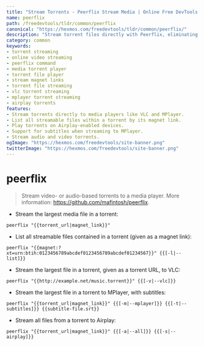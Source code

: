 ```yaml
---
title: "Stream Torrents - Peerflix Stream Media | Online Free DevTools by Hexmos"
name: peerflix
path: /freedevtools/tldr/common/peerflix
canonical: "https://hexmos.com/freedevtools/tldr/common/peerflix/"
description: "Stream torrent files directly with Peerflix, eliminating downloads. Play video and audio torrents online using media players. Free online tool, no registration required."
category: common
keywords:
- torrent streaming
- online video streaming
- peerflix command
- media torrent player
- torrent file player
- stream magnet links
- torrent file streaming
- vlc torrent streaming
- mplayer torrent streaming
- airplay torrents
features:
- Stream torrents directly to media players like VLC and MPlayer.
- List all streamable files within a torrent by its magnet link.
- Play torrents on Airplay-enabled devices.
- Support for subtitles when streaming to MPlayer.
- Stream audio and video torrents.
ogImage: "https://hexmos.com/freedevtools/site-banner.png"
twitterImage: "https://hexmos.com/freedevtools/site-banner.png"
---
```


# peerflix

> Stream video- or audio-based torrents to a media player.
> More information: <https://github.com/mafintosh/peerflix>.

- Stream the largest media file in a torrent:

`peerflix "{{torrent_url|magnet_link}}"`

- List all streamable files contained in a torrent (given as a magnet link):

`peerflix "{{magnet:?xt=urn:btih:0123456789abcdef0123456789abcdef01234567}}" {{[-l|--list]}}`

- Stream the largest file in a torrent, given as a torrent URL, to VLC:

`peerflix "{{http://example.net/music.torrent}}" {{[-v|--vlc]}}`

- Stream the largest file in a torrent to MPlayer, with subtitles:

`peerflix "{{torrent_url|magnet_link}}" {{[-m|--mplayer]}} {{[-t|--subtitles]}} {{subtitle-file.srt}}`

- Stream all files from a torrent to Airplay:

`peerflix "{{torrent_url|magnet_link}}" {{[-a|--all]}} {{[-s|--airplay]}}`
